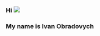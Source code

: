 ### Hi ![](https://user-images.githubusercontent.com/18350557/176309783-0785949b-9127-417c-8b55-ab5a4333674e.gif)
### My name is Ivan Obradovych



